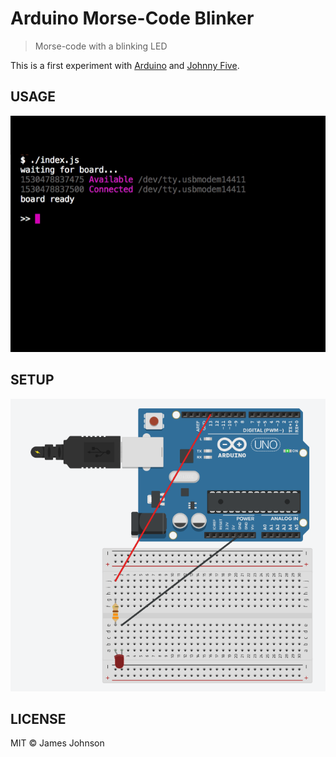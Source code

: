 # Arduino Morse-Code Blinker

> Morse-code with a blinking LED

This is a first experiment with [Arduino](https://www.arduino.cc/) and [Johnny Five](http://johnny-five.io/).

## USAGE

![CLI View](./img/hello-world-demo.gif)

## SETUP

![LED, resistor, arduino uno](./img/arduino-setup.png)

## LICENSE

MIT © James Johnson
